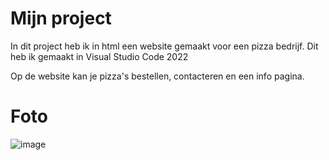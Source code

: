 # Mijn project

In dit project heb ik in html een website gemaakt voor een pizza bedrijf.
Dit heb ik gemaakt in Visual Studio Code 2022

Op de website kan je pizza's bestellen, contacteren en een info pagina.


# Foto
![image](https://user-images.githubusercontent.com/131143976/234215152-aec1de32-5611-48ab-975d-80fbfe885262.png)


